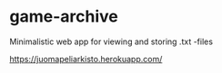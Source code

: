 # game-archive

Minimalistic web app for viewing and storing .txt -files

https://juomapeliarkisto.herokuapp.com/

